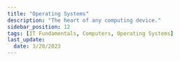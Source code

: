 ```yaml
---
title: "Operating Systems"
description: "The heart of any computing device."
sidebar_position: 12
tags: [IT Fundamentals, Computers, Operating Systems]
last_update:
  date: 3/28/2023
---
```


